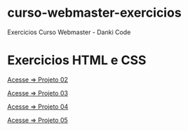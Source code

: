 # curso-webmaster-exercicios
 Exercicios Curso Webmaster - Danki Code

# Exercicios HTML e CSS

<p><a href="https://wandersonhrodrigues.github.io/curso-webmaster-exercicios/html_css/Projeto_02/">Acesse => Projeto 02<a>
<p><a href="https://wandersonhrodrigues.github.io/curso-webmaster-exercicios/html_css/Projeto_03/">Acesse => Projeto 03<a>
<p><a href="https://wandersonhrodrigues.github.io/curso-webmaster-exercicios/html_css/Projeto_04/">Acesse => Projeto 04<a>
<p><a href="https://wandersonhrodrigues.github.io/curso-webmaster-exercicios/html_css/Projeto_05/">Acesse => Projeto 05<a>